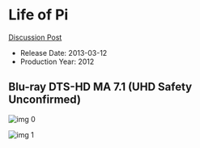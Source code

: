 # Life of Pi

[Discussion Post](https://www.avsforum.com/threads/bass-eq-for-filtered-movies.2995212/post-57967674)

* Release Date: 2013-03-12
* Production Year: 2012

## Blu-ray DTS-HD MA 7.1 (UHD Safety Unconfirmed)

![img 0](https://i.imgur.com/AyXuuvu.jpg)

![img 1](https://i.imgur.com/fppRv19.png)

